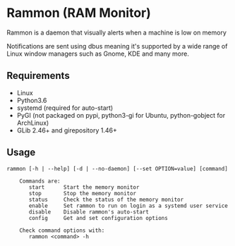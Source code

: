 # Rammon (RAM Monitor)

Rammon is a daemon that visually alerts when a machine is low on memory  

Notifications are sent using dbus meaning it's supported by a wide range of Linux window managers
such as Gnome, KDE and many more.

## Requirements

- Linux
- Python3.6
- systemd (required for auto-start)
- PyGI (not packaged on pypi, python3-gi for Ubuntu, python-gobject for ArchLinux)
- GLib 2.46+ and girepository 1.46+

## Usage

```
rammon [-h | --help] [-d | --no-daemon] [--set OPTION=value] [command]

    Commands are:
       start      Start the memory monitor
       stop       Stop the memory monitor
       status     Check the status of the memory monitor
       enable     Set rammon to run on login as a systemd user service
       disable    Disable rammon's auto-start
       config     Get and set configuration options

    Check command options with:
       rammon <command> -h

```
